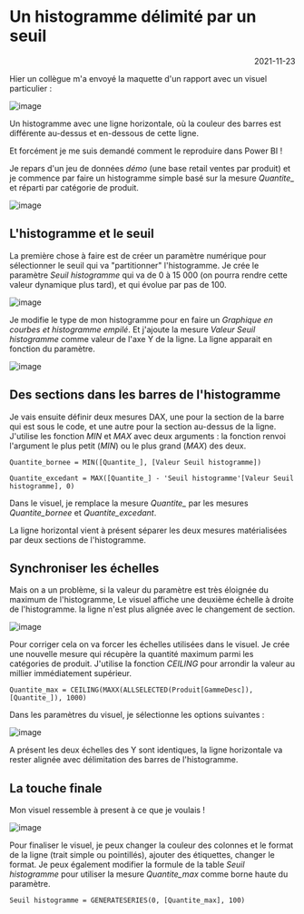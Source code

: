 # Un histogramme délimité par un seuil

<p style="text-align: right;">2021-11-23</p>

Hier un collègue m'a envoyé la maquette d'un rapport avec un visuel particulier : 

![image](/Images/20231123-powerbi-histo-seuil/ex1-maquette.png)

Un histogramme avec une ligne horizontale, où la couleur des barres est différente au-dessus et en-dessous de cette ligne.

Et forcément je me suis demandé comment le reproduire dans Power BI !

Je repars d'un jeu de données *démo* (une base retail ventes par produit) et je commence par faire un histogramme simple basé sur la mesure *Quantite_* et réparti par catégorie de produit.

![image](/Images/20231123-powerbi-histo-seuil/ex1-histo-simple.png)

## L'histogramme et le seuil

La première chose à faire est de créer un paramètre numérique pour sélectionner le seuil qui va "partitionner" l'histogramme.
Je crée le paramètre *Seuil histogramme* qui va de 0 à 15 000 (on pourra rendre cette valeur dynamique plus tard), et qui évolue par pas de 100.

![image](/Images/20231123-powerbi-histo-seuil/ex1-creation-parametre.png)

Je modifie le type de mon histogramme pour en faire un *Graphique en courbes et histogramme empilé*. Et j'ajoute la mesure *Valeur Seuil histogramme* comme valeur de l'axe Y de la ligne. La ligne apparait en fonction du paramètre.

![image](/Images/20231123-powerbi-histo-seuil/ex1-histo-courbe.png)

## Des sections dans les barres de l'histogramme

Je vais ensuite définir deux mesures DAX, une pour la section de la barre qui est sous le code, et une autre pour la section au-dessus de la ligne. J'utilise les fonction *MIN* et *MAX* avec deux  arguments : la fonction renvoi l'argument le plus petit (*MIN*) ou le plus grand (*MAX*) des deux.

```
Quantite_bornee = MIN([Quantite_], [Valeur Seuil histogramme])
```

```
Quantite_excedant = MAX([Quantite_] - 'Seuil histogramme'[Valeur Seuil histogramme], 0)
```

Dans le visuel, je remplace la mesure *Quantite_* par les mesures *Quantite_bornee* et *Quantite_excedant*.

La ligne horizontal vient à présent séparer les deux mesures matérialisées par deux sections de l'histogramme.

## Synchroniser les échelles

Mais on a un problème, si la valeur du paramètre est très éloignée du maximum de l'histogramme, Le visuel affiche une deuxième échelle à droite de l'histogramme. la ligne n'est plus alignée avec le changement de section.

![image](/Images/20231123-powerbi-histo-seuil/ex1-histo-courbe-ligne2-ecart.png)

Pour corriger cela on va forcer les échelles utilisées dans le visuel.
Je crée une nouvelle mesure qui récupère la quantité maximum parmi les catégories de produit. J'utilise la fonction *CEILING* pour arrondir la valeur au millier immédiatement supérieur.

```
Quantite_max = CEILING(MAXX(ALLSELECTED(Produit[GammeDesc]), [Quantite_]), 1000)
```

Dans les paramètres du visuel, je sélectionne les options suivantes : 

![image](/Images/20231123-powerbi-histo-seuil/ex1-synchro_echelles.png)

A présent les deux échelles des Y sont identiques, la ligne horizontale va rester alignée avec délimitation des barres de l'histogramme.

## La touche finale

Mon visuel ressemble à present à ce que je voulais !

![image](/Images/20231123-powerbi-histo-seuil/ex1-histo-courbe-ligne3-demo.gif)

Pour finaliser le visuel, je peux changer la couleur des colonnes et le format de la ligne (trait simple ou pointillés), ajouter des étiquettes, changer le format.
Je peux également modifier la formule de la table *Seuil histogramme* pour utiliser la mesure *Quantite_max* comme borne haute du paramètre.

```
Seuil histogramme = GENERATESERIES(0, [Quantite_max], 100)
```
